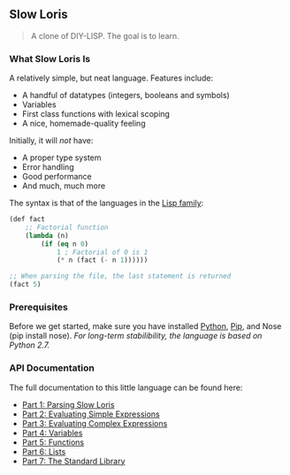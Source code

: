 ## Slow Loris

> A clone of DIY-LISP. The goal is to learn.

### What Slow Loris Is

A relatively simple, but neat language. Features include:

- A handful of datatypes (integers, booleans and symbols)
- Variables
- First class functions with lexical scoping
- A nice, homemade-quality feeling

Initially, it will *not* have:

- A proper type system
- Error handling
- Good performance
- And much, much more

The syntax is that of the languages in the [Lisp family](parts/language.md):

```lisp
(def fact 
    ;; Factorial function
    (lambda (n) 
        (if (eq n 0) 
            1 ; Factorial of 0 is 1
            (* n (fact (- n 1))))))

;; When parsing the file, the last statement is returned
(fact 5)
```

### Prerequisites

Before we get started, make sure you have installed [Python](http://www.python.org/), [Pip](https://pypi.python.org/pypi/pip), and Nose (pip install nose). 
*For long-term stabilibility, the language is based on Python 2.7.*

### API Documentation

The full documentation to this little language can be found here:

- [Part 1: Parsing Slow Loris](parts/1.md)
- [Part 2: Evaluating Simple Expressions](parts/2.md)
- [Part 3: Evaluating Complex Expressions](parts/3.md)
- [Part 4: Variables](parts/4.md)
- [Part 5: Functions](parts/5.md)
- [Part 6: Lists](parts/6.md)
- [Part 7: The Standard Library](parts/7.md)
